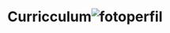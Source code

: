 # Curricculum![fotoperfil](https://user-images.githubusercontent.com/106987056/208278983-0edaa5cf-6d44-45ae-b8dd-0152db56123f.jpg)
